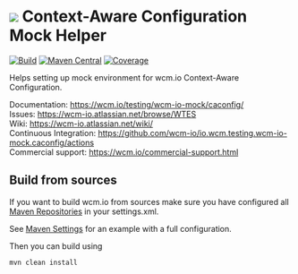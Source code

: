 <img src="https://wcm.io/images/favicon-16@2x.png"/> Context-Aware Configuration Mock Helper
======
[![Build](https://github.com/wcm-io/io.wcm.testing.wcm-io-mock.caconfig/workflows/Build/badge.svg?branch=develop)](https://github.com/wcm-io/io.wcm.testing.wcm-io-mock.caconfig/actions?query=workflow%3ABuild+branch%3Adevelop)
[![Maven Central](https://img.shields.io/maven-central/v/io.wcm/io.wcm.testing.wcm-io-mock.caconfig)](https://repo1.maven.org/maven2/io/wcm/io.wcm.testing.wcm-io-mock.caconfig/)
[![Coverage](https://sonarcloud.io/api/project_badges/measure?project=wcm-io_io.wcm.testing.wcm-io-mock.caconfig&metric=coverage)](https://sonarcloud.io/summary/new_code?id=wcm-io_io.wcm.testing.wcm-io-mock.caconfig)

Helps setting up mock environment for wcm.io Context-Aware Configuration.

Documentation: https://wcm.io/testing/wcm-io-mock/caconfig/<br/>
Issues: https://wcm-io.atlassian.net/browse/WTES<br/>
Wiki: https://wcm-io.atlassian.net/wiki/<br/>
Continuous Integration: https://github.com/wcm-io/io.wcm.testing.wcm-io-mock.caconfig/actions<br/>
Commercial support: https://wcm.io/commercial-support.html


## Build from sources

If you want to build wcm.io from sources make sure you have configured all [Maven Repositories](https://wcm.io/maven.html) in your settings.xml.

See [Maven Settings](https://github.com/wcm-io/io.wcm.testing.wcm-io-mock.caconfig/blob/develop/.maven-settings.xml) for an example with a full configuration.

Then you can build using

```
mvn clean install
```
